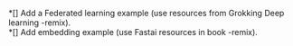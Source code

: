 *[] Add a Federated learning example (use resources from Grokking Deep learning -remix).  
*[] Add embedding example (use Fastai resources in book -remix).
